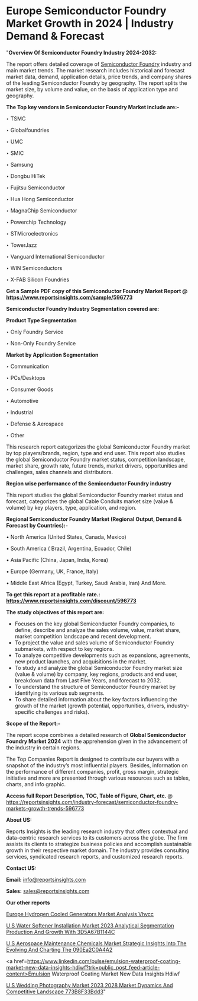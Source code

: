# Europe Semiconductor Foundry Market Growth in 2024 | Industry Demand & Forecast

"<strong>Overview Of Semiconductor Foundry Industry 2024-2032:</strong>

The report offers detailed coverage of <a href=https://www.reportsinsights.com/sample/596773>Semiconductor Foundry</a> industry and main market trends. The market research includes historical and forecast market data, demand, application details, price trends, and company shares of the leading Semiconductor Foundry by geography. The report splits the market size, by volume and value, on the basis of application type and geography.

<strong>The Top key vendors in Semiconductor Foundry Market include are:- </strong>

‣ TSMC


‣ Globalfoundries


‣ UMC


‣ SMIC


‣ Samsung


‣ Dongbu HiTek


‣ Fujitsu Semiconductor


‣ Hua Hong Semiconductor


‣ MagnaChip Semiconductor


‣ Powerchip Technology


‣ STMicroelectronics


‣ TowerJazz


‣ Vanguard International Semiconductor


‣ WIN Semiconductors


‣ X-FAB Silicon Foundries

<strong>Get a Sample PDF copy of this Semiconductor Foundry Market Report </strong><strong>@ <a href=https://www.reportsinsights.com/sample/596773 style=color:#0000ff;>https://www.reportsinsights.com/sample/596773</a> </strong>

<strong>Semiconductor Foundry Industry Segmentation covered are:</strong>

<strong>Product Type Segmentation</strong>

‣    Only Foundry Service


‣ Non-Only Foundry Service

<strong>Market by Application Segmentation</strong>

‣   Communication


‣ PCs/Desktops


‣ Consumer Goods


‣ Automotive


‣ Industrial


‣ Defense & Aerospace


‣ Other

This research report categorizes the global Semiconductor Foundry market by top players/brands, region, type and end user. This report also studies the global Semiconductor Foundry market status, competition landscape, market share, growth rate, future trends, market drivers, opportunities and challenges, sales channels and distributors.

<strong>Region wise performance of the Semiconductor Foundry industry</strong><strong> </strong>

This report studies the global Semiconductor Foundry market status and forecast, categorizes the global Cable Conduits market size (value &amp; volume) by key players, type, application, and region. 

<strong>Regional Semiconductor Foundry Market (Regional Output, Demand &amp; Forecast by Countries):-</strong>

• North America (United States, Canada, Mexico)

• South America ( Brazil, Argentina, Ecuador, Chile)

• Asia Pacific (China, Japan, India, Korea)

• Europe (Germany, UK, France, Italy)

• Middle East Africa (Egypt, Turkey, Saudi Arabia, Iran) And More.

<strong>To get this report at a profitable rate.: <a href=https://www.reportsinsights.com/discount/596773 style=color:#0000ff;>https://www.reportsinsights.com/discount/596773</a></strong>

<strong>The study objectives of this report are:</strong>
<ul>
  <li>Focuses on the key global Semiconductor Foundry companies, to define, describe and analyze the sales volume, value, market share, market competition landscape and recent development.</li>
  <li>To project the value and sales volume of Semiconductor Foundry submarkets, with respect to key regions.</li>
  <li>To analyze competitive developments such as expansions, agreements, new product launches, and acquisitions in the market.</li>
  <li>To study and analyze the global Semiconductor Foundry market size (value &amp; volume) by company, key regions, products and end user, breakdown data from Last Five Years, and forecast to 2032.</li>
  <li>To understand the structure of Semiconductor Foundry market by identifying its various sub segments.</li>
  <li>To share detailed information about the key factors influencing the growth of the market (growth potential, opportunities, drivers, industry-specific challenges and risks).</li>
</ul>
<strong>Scope of the Report:-</strong><strong> </strong>

The report scope combines a detailed research of <strong>Global Semiconductor Foundry Market 2024 </strong>with the apprehension given in the advancement of the industry in certain regions.

The Top Companies Report is designed to contribute our buyers with a snapshot of the industry’s most influential players. Besides, information on the performance of different companies, profit, gross margin, strategic initiative and more are presented through various resources such as tables, charts, and info graphic.

<strong>Access full Report Description, TOC, Table of Figure, Chart, etc. </strong>@   <a href=https://reportsinsights.com/industry-forecast/semiconductor-foundry-markets-growth-trends-596773 style=color:#0000ff;>https://reportsinsights.com/industry-forecast/semiconductor-foundry-markets-growth-trends-596773</a>

<strong>About US:</strong>

Reports Insights is the leading research industry that offers contextual and data-centric research services to its customers across the globe. The firm assists its clients to strategize business policies and accomplish sustainable growth in their respective market domain. The industry provides consulting services, syndicated research reports, and customized research reports.

<strong>Contact US:</strong>

<p class=""""><b>Email:</b> <a href=mailto:info@reportsinsights.com>info@reportsinsights.com</a></p>
<p class=""""><b>Sales:</b> <a href=mailto:sales@reportsinsights.com>sales@reportsinsights.com</a></p>

<strong>Our other reports</strong>

<a href=https://www.linkedin.com/pulse/europe-hydrogen-cooled-generators-market-analysis-vhvcc/>Europe Hydrogen Cooled Generators Market Analysis Vhvcc</a>

<a href=https://medium.com/@singhaakesh50/u-s-water-softener-installation-market-2023-analytical-segmentation-production-and-growth-with-3d5a67b1144c>U S Water Softener Installation Market 2023 Analytical Segmentation Production And Growth With 3D5A67B1144C</a>

<a href=https://medium.com/@a86515711/u-s-aerospace-maintenance-chemicals-market-strategic-insights-into-the-evolving-and-charting-the-090ea2c0a4a2>U S Aerospace Maintenance Chemicals Market Strategic Insights Into The Evolving And Charting The 090Ea2C0A4A2</a>

<a href=https://www.linkedin.com/pulse/emulsion-waterproof-coating-market-new-data-insights-hdiwf?trk=public_post_feed-article-content>Emulsion Waterproof Coating Market New Data Insights Hdiwf</a>

<a href=https://medium.com/@nadeemkazi0003/u-s-wedding-photography-market-2023-2028-market-dynamics-and-competitive-landscape-773b8f33bdd3>U S Wedding Photography Market 2023 2028 Market Dynamics And Competitive Landscape 773B8F33Bdd3</a>"
